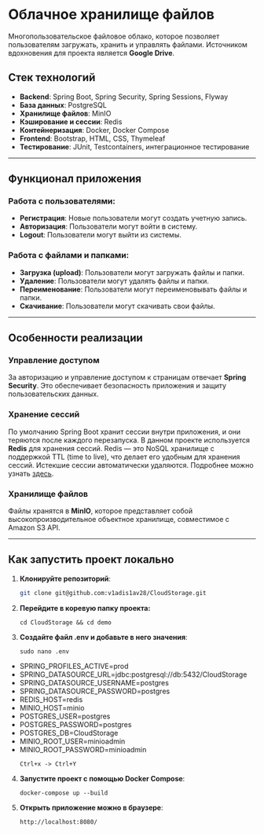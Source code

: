 # Облачное хранилище файлов

Многопользовательское файловое облако, которое позволяет пользователям загружать, хранить и управлять файлами. Источником вдохновения для проекта является **Google Drive**.

## Стек технологий

- **Backend**: Spring Boot, Spring Security, Spring Sessions, Flyway
- **База данных**: PostgreSQL
- **Хранилище файлов**: MinIO
- **Кэширование и сессии**: Redis
- **Контейнеризация**: Docker, Docker Compose
- **Frontend**: Bootstrap, HTML, CSS, Thymeleaf
- **Тестирование**: JUnit, Testcontainers, интеграционное тестирование

---

## Функционал приложения

### Работа с пользователями:
- **Регистрация**: Новые пользователи могут создать учетную запись.
- **Авторизация**: Пользователи могут войти в систему.
- **Logout**: Пользователи могут выйти из системы.

### Работа с файлами и папками:
- **Загрузка (upload)**: Пользователи могут загружать файлы и папки.
- **Удаление**: Пользователи могут удалять файлы и папки.
- **Переименование**: Пользователи могут переименовывать файлы и папки.
- **Скачивание**: Пользователи могут скачивать свои файлы.

---

## Особенности реализации

### Управление доступом
За авторизацию и управление доступом к страницам отвечает **Spring Security**. Это обеспечивает безопасность приложения и защиту пользовательских данных.

### Хранение сессий
По умолчанию Spring Boot хранит сессии внутри приложения, и они теряются после каждого перезапуска. В данном проекте используется **Redis** для хранения сессий. Redis — это NoSQL хранилище с поддержкой TTL (time to live), что делает его удобным для хранения сессий. Истекшие сессии автоматически удаляются. Подробнее можно узнать [здесь](https://www.baeldung.com/spring-session).

### Хранилище файлов
Файлы хранятся в **MinIO**, которое представляет собой высокопроизводительное объектное хранилище, совместимое с Amazon S3 API.

---

## Как запустить проект локально

1. **Клонируйте репозиторий**:
   ```bash
   git clone git@github.com:v1adis1av28/CloudStorage.git
    ```
2. **Перейдите в коревую папку проекта:**
    ```
    cd CloudStorage && cd demo
    ```
3. **Создайте файл .env и добавьте в него значения**:
   ```
   sudo nano .env
   ```
- SPRING_PROFILES_ACTIVE=prod
- SPRING_DATASOURCE_URL=jdbc:postgresql://db:5432/CloudStorage
- SPRING_DATASOURCE_USERNAME=postgres
- SPRING_DATASOURCE_PASSWORD=postgres
- REDIS_HOST=redis
- MINIO_HOST=minio
- POSTGRES_USER=postgres
- POSTGRES_PASSWORD=postgres
- POSTGRES_DB=CloudStorage
- MINIO_ROOT_USER=minioadmin
- MINIO_ROOT_PASSWORD=minioadmin
   ```
   Ctrl+x -> Ctrl+Y
   ```
4. **Запустите проект с помощью Docker Compose**:
    ```
    docker-compose up --build
    ```
5. **Открыть приложение можно в браузере**:
    ```
    http://localhost:8080/
    ```
